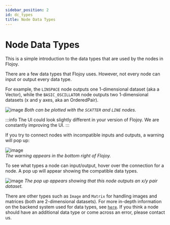 ```yaml
---
sidebar_position: 2
id: dc_types
title: Node Data Types
---
```


# Node Data Types

This is a simple introduction to the data types that are used by the nodes in Flojoy.

There are a few data types that Flojoy uses. However, not every node can input or output every data type. 

For example, the `LINSPACE` node outputs one 1-dimensional dataset (aka a Vector), while the `BASIC_OSCILLATOR` node outputs two 1-dimensional datasets (x and y axes, aka an OrderedPair).

![image](/img/introduction/dtypes1.png)
*Both can be plotted with the `SCATTER` and `LINE` nodes.*

:::info
The UI could look slightly different in your version of Flojoy. We are constantly improving the UI.
:::

If you try to connect nodes with incompatible inputs and outputs, a warning will pop up:

![image](/img/introduction/dtypes_warning.png)
*<br/>The warning appears in the bottom right of Flojoy.*

To see what types a node can input/output, hover over the connection for a node. A pop up will appear showing the compatible data types.

![image](/img/introduction/dtypes2.png)
*The pop up appears showing that this node outputs an x/y pair dataset.*

There are other types such as `Image` and `Matrix` for handling images and matrices (both are 2-dimensional datasets). For more in-depth information on the backend system used for data types, see [`here`](/custom-nodes/data-container/). If you think a node should have an additional data type or come across an error, please contact us.
